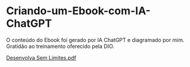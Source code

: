 # Criando-um-Ebook-com-IA-ChatGPT

O conteúdo do Ebook foi gerado por IA ChatGPT e diagramado por mim. Gratidão ao treinamento oferecido pela DIO.

[Desenvolva Sem Limites.pdf](https://github.com/user-attachments/files/18417143/Desenvolva.Sem.Limites.pdf)
